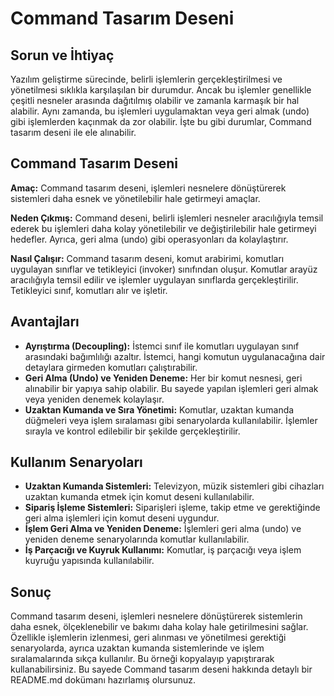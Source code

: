 # Command Tasarım Deseni

## Sorun ve İhtiyaç

Yazılım geliştirme sürecinde, belirli işlemlerin gerçekleştirilmesi ve yönetilmesi sıklıkla karşılaşılan bir durumdur. Ancak bu işlemler genellikle çeşitli nesneler arasında dağıtılmış olabilir ve zamanla karmaşık bir hal alabilir. Aynı zamanda, bu işlemleri uygulamaktan veya geri almak (undo) gibi işlemlerden kaçınmak da zor olabilir. İşte bu gibi durumlar, Command tasarım deseni ile ele alınabilir.

## Command Tasarım Deseni

**Amaç:** Command tasarım deseni, işlemleri nesnelere dönüştürerek sistemleri daha esnek ve yönetilebilir hale getirmeyi amaçlar.

**Neden Çıkmış:** Command deseni, belirli işlemleri nesneler aracılığıyla temsil ederek bu işlemleri daha kolay yönetilebilir ve değiştirilebilir hale getirmeyi hedefler. Ayrıca, geri alma (undo) gibi operasyonları da kolaylaştırır.

**Nasıl Çalışır:** Command tasarım deseni, komut arabirimi, komutları uygulayan sınıflar ve tetikleyici (invoker) sınıfından oluşur. Komutlar arayüz aracılığıyla temsil edilir ve işlemler uygulayan sınıflarda gerçekleştirilir. Tetikleyici sınıf, komutları alır ve işletir.

## Avantajları

- **Ayrıştırma (Decoupling):** İstemci sınıf ile komutları uygulayan sınıf arasındaki bağımlılığı azaltır. İstemci, hangi komutun uygulanacağına dair detaylara girmeden komutları çalıştırabilir.
- **Geri Alma (Undo) ve Yeniden Deneme:** Her bir komut nesnesi, geri alınabilir bir yapıya sahip olabilir. Bu sayede yapılan işlemleri geri almak veya yeniden denemek kolaylaşır.
- **Uzaktan Kumanda ve Sıra Yönetimi:** Komutlar, uzaktan kumanda düğmeleri veya işlem sıralaması gibi senaryolarda kullanılabilir. İşlemler sırayla ve kontrol edilebilir bir şekilde gerçekleştirilir.

## Kullanım Senaryoları

- **Uzaktan Kumanda Sistemleri:** Televizyon, müzik sistemleri gibi cihazları uzaktan kumanda etmek için komut deseni kullanılabilir.
- **Sipariş İşleme Sistemleri:** Siparişleri işleme, takip etme ve gerektiğinde geri alma işlemleri için komut deseni uygundur.
- **İşlem Geri Alma ve Yeniden Deneme:** İşlemleri geri alma (undo) ve yeniden deneme senaryolarında komutlar kullanılabilir.
- **İş Parçacığı ve Kuyruk Kullanımı:** Komutlar, iş parçacığı veya işlem kuyruğu yapısında kullanılabilir.

## Sonuç

Command tasarım deseni, işlemleri nesnelere dönüştürerek sistemlerin daha esnek, ölçeklenebilir ve bakımı daha kolay hale getirilmesini sağlar. Özellikle işlemlerin izlenmesi, geri alınması ve yönetilmesi gerektiği senaryolarda, ayrıca uzaktan kumanda sistemlerinde ve işlem sıralamalarında sıkça kullanılır.
Bu örneği kopyalayıp yapıştırarak kullanabilirsiniz. Bu sayede Command tasarım deseni hakkında detaylı bir README.md dokümanı hazırlamış olursunuz.





